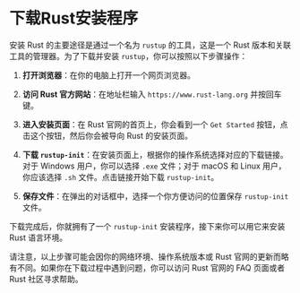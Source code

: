 # 下载Rust安装程序

安装 Rust 的主要途径是通过一个名为 `rustup` 的工具，这是一个 Rust 版本和关联工具的管理器。为了下载并安装 `rustup`，你可以按照以下步骤操作：

1. **打开浏览器**：在你的电脑上打开一个网页浏览器。

2. **访问 Rust 官方网站**：在地址栏输入 `https://www.rust-lang.org` 并按回车键。

3. **进入安装页面**：在 Rust 官网的首页上，你会看到一个 `Get Started` 按钮，点击这个按钮，然后你会被导向 Rust 的安装页面。

4. **下载 `rustup-init`**：在安装页面上，根据你的操作系统选择对应的下载链接。对于 Windows 用户，你可以选择 `.exe` 文件；对于 macOS 和 Linux 用户，你应该选择 `.sh` 文件。点击链接开始下载 `rustup-init`。

5. **保存文件**：在弹出的对话框中，选择一个你方便访问的位置保存 `rustup-init` 文件。

下载完成后，你就拥有了一个 `rustup-init` 安装程序，接下来你可以用它来安装 Rust 语言环境。

请注意，以上步骤可能会因你的网络环境、操作系统版本或 Rust 官网的更新而略有不同。如果你在下载过程中遇到问题，你可以访问 Rust 官网的 FAQ 页面或者 Rust 社区寻求帮助。
